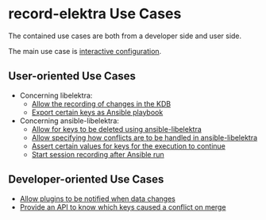 # record-elektra Use Cases

The contained use cases are both from a developer side and user side.

The main use case is [interactive configuration](UC_interactive_configuration.md).

## User-oriented Use Cases

- Concerning libelektra:
  - [Allow the recording of changes in the KDB](UC_record_changes.md)
  - [Export certain keys as Ansible playbook](UC_ansible_export.md)
- Concerning ansible-libelektra:
  - [Allow for keys to be deleted using ansible-libelektra](UC_ansible-libelektra_remove_keys.md)
  - [Allow specifying how conflicts are to be handled in ansible-libelektra](UC_ansible-libelektra_merge_strategies.md)
  - [Assert certain values for keys for the execution to continue](UC_ansible-libelektra_assert_keys.md)
  - [Start session recording after Ansible run](UC_ansible-libelektra_start_recording.md)

## Developer-oriented Use Cases

- [Allow plugins to be notified when data changes](UC_change_notifications.md)
- [Provide an API to know which keys caused a conflict on merge](UC_cmerge_conflict_keys.md)
